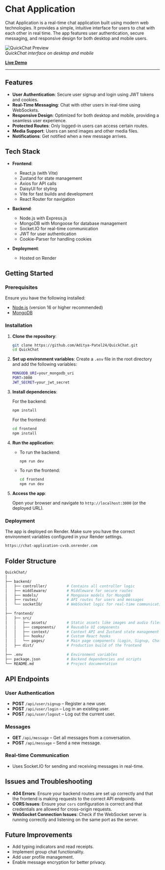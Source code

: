 # Chat Application

Chat Application is a real-time chat application built using modern web technologies. It provides a simple, intuitive interface for users to chat with each other in real time. The app features user authentication, secure messaging, and responsive design for both desktop and mobile users.

![QuickChat Preview](chatapppng.png)  
_QuickChat interface on desktop and mobile_

**[Live Demo](https://chat-application-cvsb.onrender.com)**

---

## Features

- **User Authentication**: Secure user signup and login using JWT tokens and cookies.
- **Real-Time Messaging**: Chat with other users in real-time using WebSockets.
- **Responsive Design**: Optimized for both desktop and mobile, providing a seamless user experience.
- **Protected Routes**: Only logged-in users can access certain routes.
- **Media Support**: Users can send images and other media files.
- **Notifications**: Get notified when a new message arrives.
  
## Tech Stack

- **Frontend**:
  - React.js (with Vite)
  - Zustand for state management
  - Axios for API calls
  - DaisyUI for styling
  - Vite for fast builds and development
  - React Router for navigation

- **Backend**:
  - Node.js with Express.js
  - MongoDB with Mongoose for database management
  - Socket.IO for real-time communication
  - JWT for user authentication
  - Cookie-Parser for handling cookies

- **Deployment**:
  - Hosted on Render

## Getting Started

### Prerequisites

Ensure you have the following installed:

- [Node.js](https://nodejs.org/) (version 16 or higher recommended)
- [MongoDB](https://www.mongodb.com/)

### Installation

1. **Clone the repository**:
   ```bash
   git clone https://github.com/Aditya-Patel24/QuickChat.git
   cd QuickChat
   ```

2. **Set up environment variables**:
   Create a `.env` file in the root directory and add the following variables:
   ```bash
   MONGODB_URI=your_mongodb_uri
   PORT=3000
   JWT_SECRET=your_jwt_secret
   ```

3. **Install dependencies**:

   For the backend:
   ```bash
   npm install
   ```

   For the frontend:
   ```bash
   cd frontend
   npm install
   ```

4. **Run the application**:

   - To run the backend:
     ```bash
     npm run dev
     ```

   - To run the frontend:
     ```bash
     cd frontend
     npm run dev
     ```

5. **Access the app**:

   Open your browser and navigate to `http://localhost:3000` (or the deployed URL).

### Deployment

The app is deployed on Render. Make sure you have the correct environment variables configured in your Render settings.

```bash
https://chat-application-cvsb.onrender.com
```

## Folder Structure

```bash
QuickChat/
│
├── backend/
│   ├── controller/         # Contains all controller logic
│   ├── middleware/         # Middleware for secure routes
│   ├── models/             # Mongoose models for MongoDB
│   ├── routes/             # API routes for users and messages
│   └── socketIO/           # WebSocket logic for real-time communication
│
├── frontend/
│   ├── src/
│   │   ├── assets/         # Static assets like images and audio files
│   │   ├── components/     # Reusable UI components
│   │   ├── context/        # Context API and Zustand state management
│   │   ├── hooks/          # Custom React hooks
│   │   └── pages/          # Main page components (Login, Signup, Chat, etc.)
│   ├── dist/               # Production build of the frontend
│
├── .env                    # Environment variables
├── package.json            # Backend dependencies and scripts
└── README.md               # Project documentation
```

## API Endpoints

### User Authentication

- **POST** `/api/user/signup` – Register a new user.
- **POST** `/api/user/login` – Log in an existing user.
- **POST** `/api/user/logout` – Log out the current user.

### Messages

- **GET** `/api/message` – Get all messages from a conversation.
- **POST** `/api/message` – Send a new message.

### Real-time Communication

- Uses Socket.IO for sending and receiving messages in real-time.

## Issues and Troubleshooting

- **404 Errors**: Ensure your backend routes are set up correctly and that the frontend is making requests to the correct API endpoints.
- **CORS Issues**: Ensure your `cors` configuration is correct and that credentials are allowed for cross-origin requests.
- **WebSocket Connection Issues**: Check if the WebSocket server is running correctly and listening on the same port as the server.

## Future Improvements

- Add typing indicators and read receipts.
- Implement group chat functionality.
- Add user profile management.
- Enable message encryption for better privacy.
